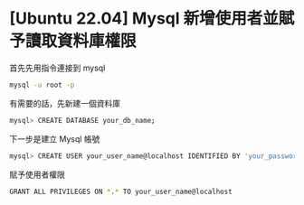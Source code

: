 # [Ubuntu 22.04] Mysql 新增使用者並賦予讀取資料庫權限

首先先用指令連接到 mysql

```bash
mysql -u root -p
```

有需要的話，先新建一個資料庫

```bash
mysql> CREATE DATABASE your_db_name;
```


下一步是建立 Mysql 帳號
```bash
mysql> CREATE USER your_user_name@localhost IDENTIFIED BY 'your_password';
```

賦予使用者權限
```bash
GRANT ALL PRIVILEGES ON *.* TO your_user_name@localhost
```


